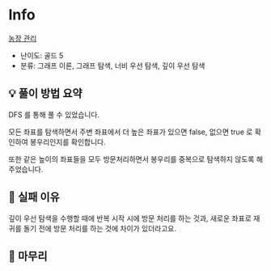# Info
[농장 관리](https://boj.kr/1245)

- 난이도: 골드 5
- 분류: 그래프 이론, 그래프 탐색, 너비 우선 탐색, 깊이 우선 탐색

## 💡 풀이 방법 요약

DFS 를 통해 풀 수 있었습니다.

모든 좌표를 탐색하면서 주변 좌표에서 더 높은 좌표가 있으면 false, 없으면 true 로 확인하여 봉우리인지를 확인합니다.

또한 같은 높이의 좌표들을 모두 방문처리하면서 봉우리를 중복으로 탐색하지 않도록 해주었습니다.

## 👀 실패 이유

깊이 우선 탐색을 수행할 때에 반복 시작 시에 방문 처리를 하는 것과, 새로운 좌표로 재귀를 돌기 전에 방문 처리를 하는 것에 차이가 있더라고요.

## 🙂 마무리

